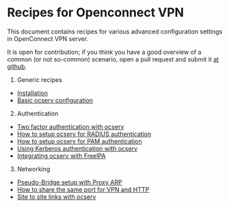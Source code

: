 # Recipes for Openconnect VPN

This document contains recipes for various advanced configuration
settings in OpenConnect VPN server.

It is open for contribution; if you think you have a good overview
of a common (or not so-common) scenario, open a pull request
and submit it [at github](https://github.com/openconnect/recipes).

1. Generic recipes
  * [Installation](ocserv-installation-generic.md)
  * [Basic ocserv configuration](ocserv-configuration-basic.md)
2. Authentication
  * [Two factor authentication with ocserv](ocserv-2fa.md)
  * [How to setup ocserv for RADIUS authentication](ocserv-authentication-radius-radcli.md)
  * [How to setup ocserv for PAM authentication](ocserv-authentication-pam.md)
  * [Using Kerberos authentication with ocserv](ocserv-kerberos.md)
  * [Integrating ocserv with FreeIPA](ocserv-freeipa.md)
3. Networking
  * [Pseudo-Bridge setup with Proxy ARP](ocserv-pseudo-bridge.md)
  * [How to share the same port for VPN and HTTP](ocserv-multihost.md)
  * [Site to site links with ocserv](ocserv-site-to-site.md)
